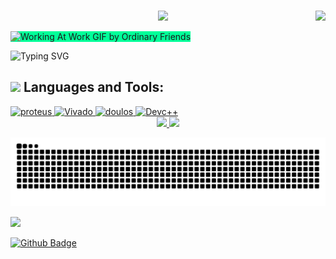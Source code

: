 <!-- <a href="https://hits.seeyoufarm.com"><img src="https://hits.seeyoufarm.com/api/count/incr/badge.svg?url=https%3A%2F%2Fgithub.com%2Fgjbae1212%2Fhit-counter&count_bg=%23000000&title_bg=%23000000&icon=hugo.svg&icon_color=%23FFFFFF&title=Profile+Views+ipekkayikk&edge_flat=false" align="right"/></a> -->
<br>
<p align="center"><img src="https://i.imgur.com/A6bWGFl.gif"/>
<img src="https://komarev.com/ghpvc/?username=ipekkayikk&&style=plastics&&color=yellow " align="right"/> </p>

<!-- <h2 align="center"> -->
<!-- </h2>  -->

<img class="giphy-gif-img giphy-img-loaded" src="https://media2.giphy.com/media/jzuCOQE1MtMWe1q7HK/giphy.gif?cid=ecf05e47z0zfmn008vo0vqjumzsjl400x9j93du039kj1hs3&amp;ep=v1_gifs_search&amp;rid=giphy.gif&amp;ct=g" width="25%" height="50%" alt="Working At Work GIF by Ordinary Friends" style="background: rgb(0, 255, 153);">
 



<!-- %7C -> alttaki yaziya | eklememize yariyor -->
![Typing SVG](https://readme-typing-svg.herokuapp.com?color=%CC00FF&lines=+İPEK+KAYIK+)
<!--   
<h3 align="left">Skills: Java | Selenium | JUnit | TestNG | Cucumber | Git - GitHub | Html - Css | JIRA | PostgreSQL | LAMBDA | JDBC | API | </h3>
<img src="https://www.animatedimages.org/data/media/562/animated-line-image-0184.gif" width="1920" /> -->
## <img src="https://media2.giphy.com/media/QssGEmpkyEOhBCb7e1/giphy.gif?cid=ecf05e47a0n3gi1bfqntqmob8g9aid1oyj2wr3ds3mg700bl&rid=giphy.gif" width ="25"><b> Languages and Tools:</b>
</a> 
<a href="https://www.lapcenter.com/software/lapcenter" target="_blank" rel="noreferrer"> <img src="https://raw.githubusercontent.com/devicons/devicon/master/icons/lapcenter/lapcenter-original-wordmark.svg" alt="proteus" width="40" height="40"/> </a>

</a> 
<a href="https://www.xilinx.com/" target="_blank" rel="noreferrer"> <img src="https://raw.githubusercontent.com/devicons/devicon/master/icons/xilinx/xilinx-original-wordmark.svg" alt="Vivado" width="40" height="40"/> </a>


</a> 
<a href="https://www.doulos.com/" target="_blank" rel="noreferrer"> <img src="https://raw.githubusercontent.com/devicons/devicon/master/icons/doulos/doulos-original-wordmark.svg" alt="doulos" width="40" height="40"/> </a>

</a> 
<a href="https://www.bloodshed.com/" target="_blank" rel="noreferrer"> <img src="https://raw.githubusercontent.com/devicons/devicon/master/icons/bloodshed/bloodshed-original-wordmark.svg" alt="Devc++" width="40" height="40"/> </a>


<br>

 <div align="center"> 
 
  <a href="https://www.linkedin.com/in/ipekkayikk/" target="_blank">
    <img src="https://img.shields.io/badge/-LinkedIn-%23333?style=for-the-badge&logo=linkedin&logoColor=blue" target="_blank">
  </a>
  <a href = "mailto:ipek.kayikk@gmail.com">
    <img src="https://img.shields.io/badge/-Gmail-%23333?style=for-the-badge&logo=gmail&logoColor=reed" target="_blank">
  </a>


</div>



![](https://github.com/BEPb/BEPb/raw/output/github-contribution-grid-snake.svg)

<!-- 
name: GitHub-Profile-3D-Contrib

on:
  schedule: # 03:00 JST == 18:00 UTC
    - cron: "0 18 * * *"
  workflow_dispatch:

jobs:
  build:
    runs-on: ubuntu-latest
    name: generate-github-profile-3d-contrib
    steps:
      - uses: actions/checkout@v3
      - uses: yoshi389111/github-profile-3d-contrib@0.7.1
        env:
          GITHUB_TOKEN: ${{ secrets.GITHUB_TOKEN }}
          USERNAME: ${{ github.repository_owner }}
      - name: Commit & Push
        run: |
          git config user.name github-actions
          git config user.email github-actions@github.com
          git add -A .
          git commit -m "generated"
          git push
-->


![](https://raw.githubusercontent.com/zouariste/corona-runner/gh-pages/assets/corona-runner.gif)






[![Github Badge](https://img.shields.io/badge/-Github-000?style=quare&labelColor=000&logo=Github&logoColor=white&link=link)](https://github.com/ipekkayikk)


